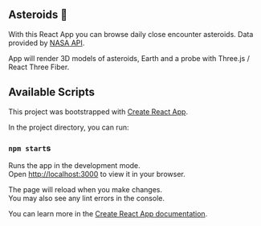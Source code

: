 ## Asteroids &#128640;

With this React App you can browse daily close encounter asteroids. Data provided by [NASA API](https://api.nasa.gov/).

App will render 3D models of asteroids, Earth and a probe with Three.js / React Three Fiber. 

## Available Scripts

This project was bootstrapped with [Create React App](https://github.com/facebook/create-react-app).

In the project directory, you can run:

### `npm start`s

Runs the app in the development mode.\
Open [http://localhost:3000](http://localhost:3000) to view it in your browser.

The page will reload when you make changes.\
You may also see any lint errors in the console.

You can learn more in the [Create React App documentation](https://facebook.github.io/create-react-app/docs/getting-started).
